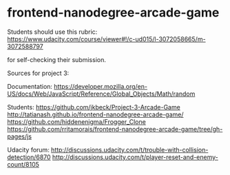 frontend-nanodegree-arcade-game
===============================

Students should use this rubric: https://www.udacity.com/course/viewer#!/c-ud015/l-3072058665/m-3072588797

for self-checking their submission.


Sources for project 3:


Documentation:
https://developer.mozilla.org/en-US/docs/Web/JavaScript/Reference/Global_Objects/Math/random

Students:
https://github.com/jkbeck/Project-3-Arcade-Game
http://tatianash.github.io/frontend-nanodegree-arcade-game/
https://github.com/hiddenenigma/Frogger_Clone
https://github.com/rritamorais/frontend-nanodegree-arcade-game/tree/gh-pages/js

Udacity forum:
http://discussions.udacity.com/t/trouble-with-collision-detection/6870
http://discussions.udacity.com/t/player-reset-and-enemy-count/8105